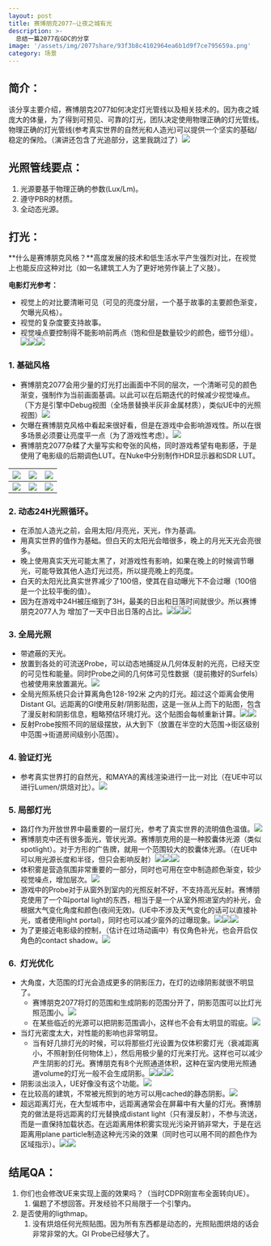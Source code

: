 ```yaml
---
layout: post
title: 赛博朋克2077—让夜之城有光
description: >-
  总结一篇2077在GDC的分享
image: '/assets/img/2077share/93f3b8c4102964ea6b1d9f7ce795659a.png'
category: 场景
---
```


## **简介：**

该分享主要介绍，赛博朋克2077如何决定灯光管线以及相关技术的。因为夜之城庞大的体量，为了得到可预见、可靠的灯光，团队决定使用物理正确的灯光管线。物理正确的灯光管线(参考真实世界的自然光和人造光)可以提供一个坚实的基础/稳定的保险。（演讲还包含了光追部分，这里我跳过了）![](/assets/img/2077share/93f3b8c4102964ea6b1d9f7ce795659a.png)


## **光照管线要点：**

1. 光源要基于物理正确的参数(Lux/Lm)。
2. 遵守PBR的材质。
3. 全动态光源。

## **打光：**

**什么是赛博朋克风格？**高度发展的技术和低生活水平产生强烈对比，在视觉上也能反应这种对比（如一名建筑工人为了更好地劳作装上了义肢）。

**电影灯光参考：**
- 视觉上的对比要清晰可见（可见的亮度分层，一个基于故事的主要颜色渐变，欠曝光风格）。
- 视觉的复杂度要支持故事。
- 视觉噪点要控制得不能影响前两点（饱和但是数量较少的颜色，细节分组）。
![](/assets/img/2077share/2061f4313b2100fa484a9b9cc74456a0.png)![](/assets/img/2077share/589f8cac81ceaa1b84912b19bb29dff3.png)![](/assets/img/2077share/a8ed211d1b3439adb8aa98a2aa841fe7.png)

### **1. 基础风格**
- 赛博朋克2077会用少量的灯光打出画面中不同的层次，一个清晰可见的颜色渐变，强制作为当前画面基调。以此可以在后期迭代的时候减少视觉噪点。（下方是引擎中Debug视图（全场景替换半灰非金属材质），类似UE中的光照视图）![](/assets/img/2077share/64c7e07027c4adb55c3c57ef89273b99.png)
- 欠曝在赛博朋克风格中看起来很好看，但是在游戏中会影响游戏性。所以在很多场景必须要让亮度平一点（为了游戏性考虑）。![](/assets/img/2077share/7fcf32023cdb7141d61deacfe2af4b16.png)
- 赛博朋克2077杂糅了大量写实和夸张的风格，同时游戏希望有电影感，于是使用了电影级的后期调色LUT。在Nuke中分别制作HDR显示器和SDR LUT。

| ![](/assets/img/2077share/1679b03ba98cb278eddade53023dadeb.png) | ![](/assets/img/2077share/07479843365dc3a5b3e9959c240d88c9.png) | ![](/assets/img/2077share/e57cf633b01507f199dfeb0ece81bed6.png) |
| ------------------------------------ | ------------------------------------ | ------------------------------------ |
| ![](/assets/img/2077share/7413f6b74c0d3456c0cb2841ff6f0249.png) | ![](/assets/img/2077share/954c7255b8b8e703cd8ac36948eb09e5.png) | ![](/assets/img/2077share/890238186988e37edf0fcd02315b7333.png) |

### 2. 动态24H光照循环。
- 在添加人造光之前，会用太阳/月亮光，天光，作为基调。
- 用真实世界的值作为基础。但白天的太阳光会暗很多，晚上的月光天光会亮很多。
- 晚上使用真实天光可能太黑了，对游戏性有影响，如果在晚上的时候调节曝光，可能导致其他人造灯光过亮，所以提亮晚上的亮度。
- 白天的太阳光比真实世界减少了100倍，使其在自动曝光下不会过曝（100倍是一个比较平衡的值）。
- 因为在游戏中24H被压缩到了3H，最美的日出和日落时间就很少。所以赛博朋克2077人为 增加了一天中日出日落的占比。![](/assets/img/2077share/37e4050ada286e4c548b547671e99daa.png)![](/assets/img/2077share/f5d0825a081a0afbcc39dbac4e5eac17.png)![](/assets/img/2077share/c07ff2d7a5a4300166c37bccdcd769d2.png)

### 3. 全局光照
- 带遮蔽的天光。
- 放置到各处的可流送Probe，可以动态地捕捉从几何体反射的光亮，已经天空的可见性和能量。同时Probe之间的几何体可见性数据（提前撒好的Surfels）也被使用来放置漏光。![](/assets/img/2077share/06e4522c13d5508b5adfb85172e4c3b0.png)
- 全局光照系统只会计算离角色128-192米 之内的灯光。超过这个距离会使用Distant GI。远距离的GI使用反射/阴影贴图，这是一张从上而下的贴图，包含了漫反射和阴影信息，粗略预估环境灯光。这个贴图会每帧重新计算。![](/assets/img/2077share/ba2d645354dc6433e1c5e1e99ff0301f.png)![](/assets/img/2077share/fe556ff88762e248e1c06599bdde6fef.png)
- 反射Probe按照不同的层级摆放，从大到下（放置在半空的大范围->街区级别中范围->街道房间级别小范围）。

### 4. 验证灯光
- 参考真实世界打的自然光，和MAYA的离线渲染进行一比一对比（在UE中可以进行Lumen/烘焙对比）。![](/assets/img/2077share/0c8b016b23de7b4935e75afc37d63262.png)

### 5. 局部灯光
- 路灯作为开放世界中最重要的一层灯光，参考了真实世界的流明值色温值。![](/assets/img/2077share/6f15053b5f89d2eccf20acacce725756.png)
- 赛博朋克中还有很多面光，管状光源。赛博朋克用的是一种胶囊体光源（类似spotlight）。对于方形的广告牌，就用一个范围较大的胶囊体光源。（在UE中可以用光源长度和半径，但只会影响反射）![](/assets/img/2077share/0e64d36bf1596439817bdeb876d9a75a.png)![](/assets/img/2077share/debcc6c5e31cf2c8784504e1252d2f76.png)![](/assets/img/2077share/e437dd3161659c89b40ecba8d2d01c4d.png)
- 体积雾是营造氛围非常重要的一部分，同时也可用在空中制造颜色渐变，较少视觉噪点，增加层次。![](/assets/img/2077share/797100be03262a1cb9c9f2f1ab62f3bf.png)
- 游戏中的Probe对于从窗外到室内的光照反射不好，不支持高光反射。赛博朋克使用了一个叫portal light的东西，相当于是一个从室外照进室内的补光，会根据大气变化角度和颜色(夜间无效)。(UE中不涉及天气变化的话可以直接补光，或者使用light portal)，同时也可以减少窗外的过曝现象。![](/assets/img/2077share/5bbead812cff69e40a8ab06761674fcf.png)![](/assets/img/2077share/a765c067a6d654c29f132b6967f3cca2.png)![](/assets/img/2077share/2d65daa4fc11037682c860a6787c9459.png)
- 为了更接近电影级的控制，（估计在过场动画中）有仅角色补光，也会开启仅角色的contact shadow。![](/assets/img/2077share/927fac678c99503b7cab8c0a876c00bb.png)

### 6.  灯光优化
- 大角度，大范围的灯光会造成更多的阴影压力，在灯的边缘阴影就很不明显了。
    - 赛博朋克2077将灯的范围和生成阴影的范围分开了，阴影范围可以比灯光照范围小。![](/assets/img/2077share/e6a10024d53fba7e64b86abf351128f5.png)
    - 在某些临近的光源可以把阴影范围调小，这样也不会有太明显的瑕疵。![](/assets/img/2077share/eafcb3af110be8ef450293d9df68e868.png)
- 当灯光密度太大，对性能的影响也非常明显。
	- 当有好几排灯光的时候，可以将那些灯光设置为仅体积雾灯光（衰减距离小，不照射到任何物体上），然后用极少量的灯光来打光。这样也可以减少产生阴影的灯光。赛博朋克有8个光照通道体积，这种在室内使用光照通道volume的灯光一般不会生成阴影。![](/assets/img/2077share/f78a74cdcae33592741b6da2efdb919d.png)![](/assets/img/2077share/ce3bbf994f4c66881f114299d4a3b45d.png)![](/assets/img/2077share/48a1a70f58fbfdec9494fd51b6f63ffb.png)
- 阴影淡出淡入，UE好像没有这个功能。![](/assets/img/2077share/097755c59d5c4c4fa2041f0f3694e732.png)
- 在比较高的建筑，不常被光照到的地方可以用cached的静态阴影。![](/assets/img/2077share/3c0ecb8682c8a7f789fdff18c8240575.png)
- 超远距离灯光，在大型城市中，远距离通常会在屏幕中有大量的灯光。赛博朋克的做法是将远距离的灯光替换成distant light（只有漫反射），不参与流送，而是一直保持加载状态。在远距离用体积雾实现光污染开销非常大，于是在远距离用plane particle制造这种光污染的效果（同时也可以用不同的颜色作为区域指示）。![](/assets/img/2077share/c474b3d57a79c512ed5b144400a92019.png)![](/assets/img/2077share/e9b6f167205a4314c8ec0de9a7c08ffb.png)

## **结尾QA：**
1. 你们也会修改UE来实现上面的效果吗？（当时CDPR刚宣布全面转向UE）。
    1. 偏题了不想回答。开发经验不只局限于一个引擎内。
2. 是否使用的ligthmap。
    1. 没有烘焙任何光照贴图。因为所有东西都是动态的，光照贴图烘焙的话会非常非常的大。GI Probe已经够大了。